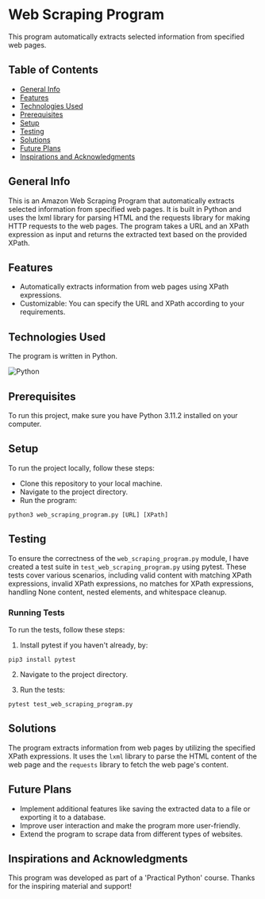 # Web Scraping Program

This program automatically extracts selected information from specified web pages.

## Table of Contents
- [General Info](#general-info)
- [Features](#features)
- [Technologies Used](#technologies-used)
- [Prerequisites](#prerequisites)
- [Setup](#setup)
- [Testing](#testing)
- [Solutions](#solutions)
- [Future Plans](#future-plans)
- [Inspirations and Acknowledgments](#inspirations-and-acknowledgments)

## General Info
This is an Amazon Web Scraping Program that automatically extracts selected information from specified web pages. It is built in Python and uses the lxml library for parsing HTML and the requests library for making HTTP requests to the web pages. The program takes a URL and an XPath expression as input and returns the extracted text based on the provided XPath.

## Features
- Automatically extracts information from web pages using XPath expressions.
- Customizable: You can specify the URL and XPath according to your requirements.

## Technologies Used
The program is written in Python.

![Python](https://img.shields.io/badge/python-3670A0?style=for-the-badge&logo=python&logoColor=ffdd54)

## Prerequisites
To run this project, make sure you have Python 3.11.2 installed on your computer.

## Setup
To run the project locally, follow these steps:

- Clone this repository to your local machine.
- Navigate to the project directory.
- Run the program:
```
python3 web_scraping_program.py [URL] [XPath]
```

## Testing
To ensure the correctness of the `web_scraping_program.py` module, I have created a test suite in `test_web_scraping_program.py` using pytest. 
These tests cover various scenarios, including valid content with matching XPath expressions, invalid XPath expressions, no matches for XPath expressions, handling None content, nested elements, and whitespace cleanup.

### Running Tests
To run the tests, follow these steps:

1. Install pytest if you haven't already, by:
``` 
pip3 install pytest
```
2. Navigate to the project directory.

3. Run the tests:
```
pytest test_web_scraping_program.py
```

## Solutions
The program extracts information from web pages by utilizing the specified XPath expressions. It uses the `lxml` library to parse the HTML content of the web page and the `requests` library to fetch the web page's content.

## Future Plans
- Implement additional features like saving the extracted data to a file or exporting it to a database.
- Improve user interaction and make the program more user-friendly.
- Extend the program to scrape data from different types of websites.

## Inspirations and Acknowledgments
This program was developed as part of a 'Practical Python' course. Thanks for the inspiring material and support!
